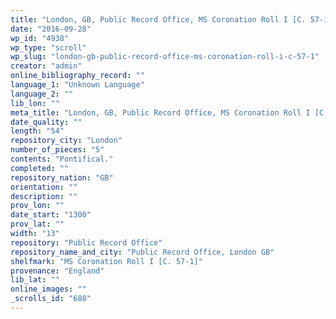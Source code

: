```yaml
---
title: "London, GB, Public Record Office, MS Coronation Roll I [C. 57-1]"
date: "2016-09-28"
wp_id: "4938"
wp_type: "scroll"
wp_slug: "london-gb-public-record-office-ms-coronation-roll-i-c-57-1"
creator: "admin"
online_bibliography_record: ""
language_1: "Unknown Language"
language_2: ""
lib_lon: ""
meta_title: "London, GB, Public Record Office, MS Coronation Roll I [C. 57-1]"
date_quality: ""
length: "54"
repository_city: "London"
number_of_pieces: "5"
contents: "Pontifical."
completed: ""
repository_nation: "GB"
orientation: ""
description: ""
prov_lon: ""
date_start: "1300"
prov_lat: ""
width: "13"
repository: "Public Record Office"
repository_name_and_city: "Public Record Office, London GB"
shelfmark: "MS Coronation Roll I [C. 57-1]"
provenance: "England"
lib_lat: ""
online_images: ""
_scrolls_id: "688"
---
```



